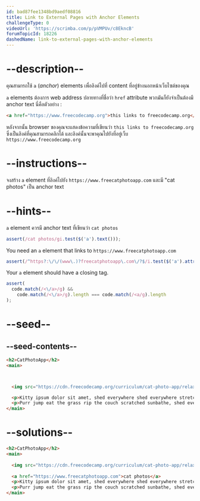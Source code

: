 ```yaml
---
id: bad87fee1348bd9aedf08816
title: Link to External Pages with Anchor Elements
challengeType: 0
videoUrl: 'https://scrimba.com/p/pVMPUv/c8EkncB'
forumTopicId: 18226
dashedName: link-to-external-pages-with-anchor-elements
---
```


# --description--

คุณสามารถใช้  `a` (*anchor*) elements เพื่อลิงค์ไปที่ content ที่อยู่ข้างนอกหน้าเว็บไซต์ของคุณ

`a` elements ต้องการ web address ปลายทางที่ชื่อว่า `href` attribute
พวกมันก็ยังจำเป็นต้องมี anchor text
นี่คือตัวอย่าง :

```html
<a href="https://www.freecodecamp.org">this links to freecodecamp.org</a>
```

หลังจากนั้น browser ของคุณจะแสดงข้อความที่เขียนว่า `this links to freecodecamp.org` ซึ่งเป็นลิงค์ที่คุณสามารถคลิกได้
และลิงค์นั้นจะพาคุณไปยังที่อยู่เว็บ `https://www.freecodecamp.org`

# --instructions--

จงสร้าง `a` element ที่ลิงค์ไปยัง `https://www.freecatphotoapp.com` และมี "cat photos" เป็น anchor text

# --hints--

`a` element ควรมี anchor text ที่เขียนว่า `cat photos`

```js
assert(/cat photos/gi.test($('a').text()));
```

You need an `a` element that links to `https://www.freecatphotoapp.com`

```js
assert(/^https?:\/\/(www\.)?freecatphotoapp\.com\/?$/i.test($('a').attr('href')));
```

Your `a` element should have a closing tag.

```js
assert(
  code.match(/<\/a>/g) &&
    code.match(/<\/a>/g).length === code.match(/<a/g).length
);
```

# --seed--

## --seed-contents--

```html
<h2>CatPhotoApp</h2>
<main>



  <img src="https://cdn.freecodecamp.org/curriculum/cat-photo-app/relaxing-cat.jpg" alt="A cute orange cat lying on its back.">

  <p>Kitty ipsum dolor sit amet, shed everywhere shed everywhere stretching attack your ankles chase the red dot, hairball run catnip eat the grass sniff.</p>
  <p>Purr jump eat the grass rip the couch scratched sunbathe, shed everywhere rip the couch sleep in the sink fluffy fur catnip scratched.</p>
</main>
```

# --solutions--

```html
<h2>CatPhotoApp</h2>
<main>
  
  <img src="https://cdn.freecodecamp.org/curriculum/cat-photo-app/relaxing-cat.jpg" alt="A cute orange cat lying on its back.">
  
  <a href="https://www.freecatphotoapp.com">cat photos</a>
  <p>Kitty ipsum dolor sit amet, shed everywhere shed everywhere stretching attack your ankles chase the red dot, hairball run catnip eat the grass sniff.</p>
  <p>Purr jump eat the grass rip the couch scratched sunbathe, shed everywhere rip the couch sleep in the sink fluffy fur catnip scratched.</p>
</main>
```
